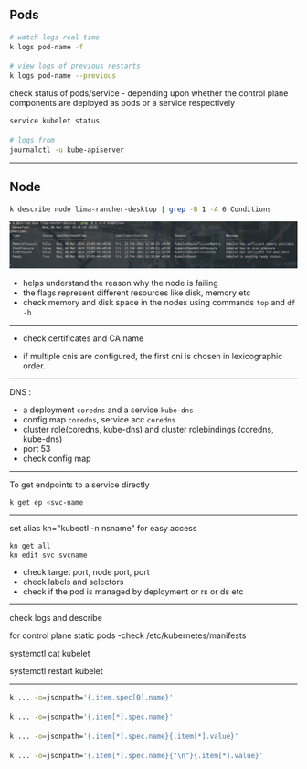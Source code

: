 ## Pods
```sh
# watch logs real time
k logs pod-name -f

# view logs of previous restarts
k logs pod-name --previous
```

check status of pods/service - depending upon whether the control plane components are deployed as pods or a service respectively
```sh 
service kubelet status

# logs from
journalctl -u kube-apiserver
```

----

## Node

```sh
k describe node lima-rancher-desktop | grep -B 1 -A 6 Conditions
```
![Kubectl Node condition flags](image.png)
- helps understand the reason why the node is failing
- the flags represent different resources like disk, memory etc
- check memory and disk space in the nodes using commands `top` and `df -h`
---

- check certificates and CA name

- if multiple cnis are configured, the first cni is chosen in lexicographic order.

---

DNS : 
- a deployment `coredns` and a service `kube-dns`
- config map `coredns`, service acc `coredns`
- cluster role(coredns, kube-dns) and cluster rolebindings (coredns, kube-dns)
- port 53
- check config map


---

To get endpoints to a service directly
```sh
k get ep <svc-name
```

---

set alias kn="kubectl -n nsname"
for easy access
```
kn get all
kn edit svc svcname
```

- check target port, node port, port
- check labels and selectors 
- check if the pod is managed by deployment or rs or ds etc

---

check logs and describe

for control plane static pods -check /etc/kubernetes/manifests


systemctl cat kubelet

<!-- restart dont just start - if config chnages -->
systemctl restart kubelet


---
```sh
k ... -o=jsonpath='{.item.spec[0].name}'

k ... -o=jsonpath='{.item[*].spec.name}'

k ... -o=jsonpath='{.item[*].spec.name}{.item[*].value}'

k ... -o=jsonpath='{.item[*].spec.name}{"\n"}{.item[*].value}'

```